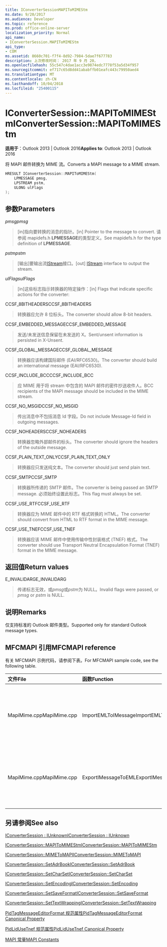 ```yaml
---
title: IConverterSessionMAPIToMIMEStm
ms.date: 9/20/2017
ms.audience: Developer
ms.topic: reference
ms.prod: office-online-server
localization_priority: Normal
api_name:
- IConverterSession.MAPIToMIMEStm
api_type:
- COM
ms.assetid: 8660c701-f7f4-8d92-7984-5dae7f677783
description: 上次修改时间： 2017 年 9 月 20，
ms.openlocfilehash: 55c547c4dae1acc3e9874edc7778f53a5d34f957
ms.sourcegitcommit: ef717c65d8dd41ababffb01eafc443c79950aed4
ms.translationtype: MT
ms.contentlocale: zh-CN
ms.lasthandoff: 10/04/2018
ms.locfileid: "25400115"
---
```

# <a name="iconvertersessionmapitomimestm"></a><span data-ttu-id="f01f7-103">IConverterSession::MAPIToMIMEStm</span><span class="sxs-lookup"><span data-stu-id="f01f7-103">IConverterSession::MAPIToMIMEStm</span></span>
 
  
<span data-ttu-id="f01f7-104">**适用于**：Outlook 2013 | Outlook 2016</span><span class="sxs-lookup"><span data-stu-id="f01f7-104">**Applies to**: Outlook 2013 | Outlook 2016</span></span> 
  
<span data-ttu-id="f01f7-105">将 MAPI 邮件转换为 MIME 流。</span><span class="sxs-lookup"><span data-stu-id="f01f7-105">Converts a MAPI message to a MIME stream.</span></span>
  
```cpp
HRESULT IConverterSession::MAPIToMIMEStm( 
    LPMESSAGE pmsg, 
    LPSTREAM pstm, 
    ULONG ulFlags 
);
```

## <a name="parameters"></a><span data-ttu-id="f01f7-106">参数</span><span class="sxs-lookup"><span data-stu-id="f01f7-106">Parameters</span></span>

 <span data-ttu-id="f01f7-107">_pmsg_</span><span class="sxs-lookup"><span data-stu-id="f01f7-107">_pmsg_</span></span>
  
> <span data-ttu-id="f01f7-108">[in]指向要转换的消息的指针。</span><span class="sxs-lookup"><span data-stu-id="f01f7-108">[in] Pointer to the message to convert.</span></span> <span data-ttu-id="f01f7-109">请参阅 mapidefs.h **LPMESSAGE**的类型定义。</span><span class="sxs-lookup"><span data-stu-id="f01f7-109">See mapidefs.h for the type definition of **LPMESSAGE**.</span></span>
    
 <span data-ttu-id="f01f7-110">_pstm_</span><span class="sxs-lookup"><span data-stu-id="f01f7-110">_pstm_</span></span>
  
> <span data-ttu-id="f01f7-111">[输出]要输出流[IStream](https://msdn.microsoft.com/library/aa380034%28VS.85%29.aspx)接口。</span><span class="sxs-lookup"><span data-stu-id="f01f7-111">[out] [IStream](https://msdn.microsoft.com/library/aa380034%28VS.85%29.aspx) interface to output the stream.</span></span> 
    
 <span data-ttu-id="f01f7-112">_ulFlags_</span><span class="sxs-lookup"><span data-stu-id="f01f7-112">_ulFlags_</span></span>
  
>  <span data-ttu-id="f01f7-113">[in]这些标志指示转换器的特定操作：</span><span class="sxs-lookup"><span data-stu-id="f01f7-113">[in] Flags that indicate specific actions for the converter:</span></span> 
    
<span data-ttu-id="f01f7-114">CCSF_8BITHEADERS</span><span class="sxs-lookup"><span data-stu-id="f01f7-114">CCSF_8BITHEADERS</span></span>
  
> <span data-ttu-id="f01f7-115">转换器应允许 8 位标头。</span><span class="sxs-lookup"><span data-stu-id="f01f7-115">The converter should allow 8-bit headers.</span></span>
    
<span data-ttu-id="f01f7-116">CCSF_EMBEDDED_MESSAGE</span><span class="sxs-lookup"><span data-stu-id="f01f7-116">CCSF_EMBEDDED_MESSAGE</span></span>
  
> <span data-ttu-id="f01f7-117">发送/未发送信息保留在未发送的 X。</span><span class="sxs-lookup"><span data-stu-id="f01f7-117">Sent/unsent information is persisted in X-Unsent.</span></span>
    
<span data-ttu-id="f01f7-118">CCSF_GLOBAL_MESSAGE</span><span class="sxs-lookup"><span data-stu-id="f01f7-118">CCSF_GLOBAL_MESSAGE</span></span>
  
> <span data-ttu-id="f01f7-119">转换器应该构建国际邮件 (EAI/RFC6530)。</span><span class="sxs-lookup"><span data-stu-id="f01f7-119">The converter should build an international message (EAI/RFC6530).</span></span>
    
<span data-ttu-id="f01f7-120">CCSF_INCLUDE_BCC</span><span class="sxs-lookup"><span data-stu-id="f01f7-120">CCSF_INCLUDE_BCC</span></span>
  
> <span data-ttu-id="f01f7-121">应 MIME 用于将 stream 中包含的 MAPI 邮件的密件抄送收件人。</span><span class="sxs-lookup"><span data-stu-id="f01f7-121">BCC recipients of the MAPI message should be included in the MIME stream.</span></span>
    
<span data-ttu-id="f01f7-122">CCSF_NO_MSGID</span><span class="sxs-lookup"><span data-stu-id="f01f7-122">CCSF_NO_MSGID</span></span>
  
> <span data-ttu-id="f01f7-123">传出消息中不包括消息 Id 字段。</span><span class="sxs-lookup"><span data-stu-id="f01f7-123">Do not include Message-Id field in outgoing messages.</span></span>
    
<span data-ttu-id="f01f7-124">CCSF_NOHEADERS</span><span class="sxs-lookup"><span data-stu-id="f01f7-124">CCSF_NOHEADERS</span></span>
  
> <span data-ttu-id="f01f7-125">转换器忽略外部邮件的标头。</span><span class="sxs-lookup"><span data-stu-id="f01f7-125">The converter should ignore the headers of the outside message.</span></span>
    
<span data-ttu-id="f01f7-126">CCSF_PLAIN_TEXT_ONLY</span><span class="sxs-lookup"><span data-stu-id="f01f7-126">CCSF_PLAIN_TEXT_ONLY</span></span>
  
> <span data-ttu-id="f01f7-127">转换器应只发送纯文本。</span><span class="sxs-lookup"><span data-stu-id="f01f7-127">The converter should just send plain text.</span></span>
    
<span data-ttu-id="f01f7-128">CCSF_SMTP</span><span class="sxs-lookup"><span data-stu-id="f01f7-128">CCSF_SMTP</span></span>
  
> <span data-ttu-id="f01f7-129">转换器所传递的 SMTP 邮件。</span><span class="sxs-lookup"><span data-stu-id="f01f7-129">The converter is being passed an SMTP message.</span></span> <span data-ttu-id="f01f7-130">必须始终设置此标志。</span><span class="sxs-lookup"><span data-stu-id="f01f7-130">This flag must always be set.</span></span>
    
<span data-ttu-id="f01f7-131">CCSF_USE_RTF</span><span class="sxs-lookup"><span data-stu-id="f01f7-131">CCSF_USE_RTF</span></span>
  
> <span data-ttu-id="f01f7-132">转换器应为 MIME 邮件中的 RTF 格式转换的 HTML。</span><span class="sxs-lookup"><span data-stu-id="f01f7-132">The converter should convert from HTML to RTF format in the MIME message.</span></span>
    
<span data-ttu-id="f01f7-133">CCSF_USE_TNEF</span><span class="sxs-lookup"><span data-stu-id="f01f7-133">CCSF_USE_TNEF</span></span>
  
> <span data-ttu-id="f01f7-134">转换器应该 MIME 邮件中使用传输中性封装格式 (TNEF) 格式。</span><span class="sxs-lookup"><span data-stu-id="f01f7-134">The converter should use Transport Neutral Encapsulation Format (TNEF) format in the MIME message.</span></span>
    
## <a name="return-values"></a><span data-ttu-id="f01f7-135">返回值</span><span class="sxs-lookup"><span data-stu-id="f01f7-135">Return values</span></span>

<span data-ttu-id="f01f7-136">E_INVALIDARG</span><span class="sxs-lookup"><span data-stu-id="f01f7-136">E_INVALIDARG</span></span>
  
> <span data-ttu-id="f01f7-137">传递标志无效，或*pmsg*或*pstm*为 NULL。</span><span class="sxs-lookup"><span data-stu-id="f01f7-137">Invalid flags were passed, or  *pmsg*  or  *pstm*  is NULL.</span></span> 
    
## <a name="remarks"></a><span data-ttu-id="f01f7-138">说明</span><span class="sxs-lookup"><span data-stu-id="f01f7-138">Remarks</span></span>

<span data-ttu-id="f01f7-139">仅支持标准的 Outlook 邮件类型。</span><span class="sxs-lookup"><span data-stu-id="f01f7-139">Supported only for standard Outlook message types.</span></span>
  
## <a name="mfcmapi-reference"></a><span data-ttu-id="f01f7-140">MFCMAPI 引用</span><span class="sxs-lookup"><span data-stu-id="f01f7-140">MFCMAPI reference</span></span>

<span data-ttu-id="f01f7-141">有关 MFCMAPI 示例代码，请参阅下表。</span><span class="sxs-lookup"><span data-stu-id="f01f7-141">For MFCMAPI sample code, see the following table.</span></span>
  
|<span data-ttu-id="f01f7-142">**文件**</span><span class="sxs-lookup"><span data-stu-id="f01f7-142">**File**</span></span>|<span data-ttu-id="f01f7-143">**函数**</span><span class="sxs-lookup"><span data-stu-id="f01f7-143">**Function**</span></span>|<span data-ttu-id="f01f7-144">**备注**</span><span class="sxs-lookup"><span data-stu-id="f01f7-144">**Comment**</span></span>|
|:-----|:-----|:-----|
|<span data-ttu-id="f01f7-145">MapiMime.cpp</span><span class="sxs-lookup"><span data-stu-id="f01f7-145">MapiMime.cpp</span></span>  <br/> |<span data-ttu-id="f01f7-146">ImportEMLToIMessage</span><span class="sxs-lookup"><span data-stu-id="f01f7-146">ImportEMLToIMessage</span></span>  <br/> |<span data-ttu-id="f01f7-147">MFCMAPI 使用 MimeToMAPI 将 EML 文件转换为 MAPI 邮件。</span><span class="sxs-lookup"><span data-stu-id="f01f7-147">MFCMAPI uses MimeToMAPI to convert an EML file to a MAPI message.</span></span>  <br/> |
|<span data-ttu-id="f01f7-148">MapiMime.cpp</span><span class="sxs-lookup"><span data-stu-id="f01f7-148">MapiMime.cpp</span></span>  <br/> |<span data-ttu-id="f01f7-149">ExportIMessageToEML</span><span class="sxs-lookup"><span data-stu-id="f01f7-149">ExportIMessageToEML</span></span>  <br/> |<span data-ttu-id="f01f7-150">MFCMAPI 使用 MAPIToMIMEStm 将转换为 EML 文件的 MAPI 邮件。</span><span class="sxs-lookup"><span data-stu-id="f01f7-150">MFCMAPI uses MAPIToMIMEStm to convert a MAPI message to an EML file.</span></span>  <br/> |
   
## <a name="see-also"></a><span data-ttu-id="f01f7-151">另请参阅</span><span class="sxs-lookup"><span data-stu-id="f01f7-151">See also</span></span>



[<span data-ttu-id="f01f7-152">IConverterSession : IUnknown</span><span class="sxs-lookup"><span data-stu-id="f01f7-152">IConverterSession : IUnknown</span></span>](iconvertersessioniunknown.md)
  
[<span data-ttu-id="f01f7-153">IConverterSession::MAPIToMIMEStm</span><span class="sxs-lookup"><span data-stu-id="f01f7-153">IConverterSession::MAPIToMIMEStm</span></span>](iconvertersession-mapitomimestm.md)
  
[<span data-ttu-id="f01f7-154">IConverterSession::MIMEToMAPI</span><span class="sxs-lookup"><span data-stu-id="f01f7-154">IConverterSession::MIMEToMAPI</span></span>](iconvertersession-mimetomapi.md)
  
[<span data-ttu-id="f01f7-155">IConverterSession::SetAdrBook</span><span class="sxs-lookup"><span data-stu-id="f01f7-155">IConverterSession::SetAdrBook</span></span>](iconvertersession-setadrbook.md)
  
[<span data-ttu-id="f01f7-156">IConverterSession::SetCharSet</span><span class="sxs-lookup"><span data-stu-id="f01f7-156">IConverterSession::SetCharSet</span></span>](iconvertersession-setcharset.md)
  
[<span data-ttu-id="f01f7-157">IConverterSession::SetEncoding</span><span class="sxs-lookup"><span data-stu-id="f01f7-157">IConverterSession::SetEncoding</span></span>](iconvertersession-setencoding.md)
  
[<span data-ttu-id="f01f7-158">IConverterSession::SetSaveFormat</span><span class="sxs-lookup"><span data-stu-id="f01f7-158">IConverterSession::SetSaveFormat</span></span>](iconvertersession-setsaveformat.md)
  
[<span data-ttu-id="f01f7-159">IConverterSession::SetTextWrapping</span><span class="sxs-lookup"><span data-stu-id="f01f7-159">IConverterSession::SetTextWrapping</span></span>](iconvertersession-settextwrapping.md)
  
[<span data-ttu-id="f01f7-160">PidTagMessageEditorFormat 规范属性</span><span class="sxs-lookup"><span data-stu-id="f01f7-160">PidTagMessageEditorFormat Canonical Property</span></span>](pidtagmessageeditorformat-canonical-property.md)
  
[<span data-ttu-id="f01f7-161">PidLidUseTnef 规范属性</span><span class="sxs-lookup"><span data-stu-id="f01f7-161">PidLidUseTnef Canonical Property</span></span>](pidlidusetnef-canonical-property.md)


[<span data-ttu-id="f01f7-162">MAPI 常量</span><span class="sxs-lookup"><span data-stu-id="f01f7-162">MAPI Constants</span></span>](mapi-constants.md)

